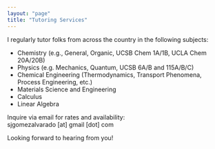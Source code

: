 ```yaml
---
layout: "page"
title: "Tutoring Services"
---
```

I regularly tutor folks from across the country in the following subjects:
- Chemistry (e.g., General, Organic, UCSB Chem 1A/1B, UCLA Chem 20A/20B)
- Physics (e.g. Mechanics, Quantum, UCSB 6A/B and 115A/B/C)
- Chemical Engineering (Thermodynamics, Transport Phenomena, Process Engineering, etc.)
- Materials Science and Engineering
- Calculus
- Linear Algebra

Inquire via email for rates and availability:<br/>
sjgomezalvarado [at] gmail [dot] com

Looking forward to hearing from you!